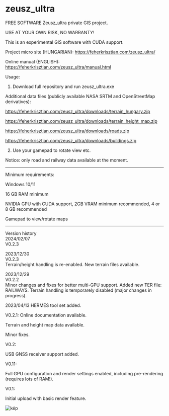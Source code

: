 # zeusz_ultra
FREE SOFTWARE
Zeusz_ultra private GIS project.

USE AT YOUR OWN RISK, NO WARRANTY!

This is an experimental GIS software with CUDA support.

Project micro site (HUNGARIAN): https://feherkrisztian.com/zeusz_ultra/

Online manual (ENGLISH): https://feherkrisztian.com/zeusz_ultra/manual.html

Usage:
1. Download full repository and run zeusz_ultra.exe

  Additional data files (publicly available NASA SRTM and OpenStreetMap derivatives):
  
   https://feherkrisztian.com/zeusz_ultra/downloads/terrain_hungary.zip
   
   https://feherkrisztian.com/zeusz_ultra/downloads/terrain_height_map.zip
   
   https://feherkrisztian.com/zeusz_ultra/downloads/roads.zip
   
   https://feherkrisztian.com/zeusz_ultra/downloads/buildings.zip
   
2. Use your gamepad to rotate view etc.
 
Notice: only road and railway data available at the moment.

--------------------------------

Minimum requirements:

Windows 10/11

16 GB RAM minimum

NVIDIA GPU with CUDA support, 2GB VRAM minimum recommended, 4 or 8 GB recommended

Gamepad to view/rotate maps

-----------------------------
Version history<BR>
2024/02/07<br>
V0.2.3<br>


2023/12/30<br>
V0.2.3<br>
Terrain/height handling is re-enabled.
New terrain files available.

2023/12/29<br>
V0.2.2<br>
Minor changes and fixes for better multi-GPU support.
Added new TER file: RAILWAYS.
Terrain handling is temporarely disabled (major changes in progress).

2023/04/13
HERMES tool set added.


V0.2.1:
Online documentation available.

Terrain and height map data available.

Minor fixes.


V0.2:

USB GNSS receiver support added.

V0.11:

Full GPU configuration and render settings enabled, including pre-rendering (requires lots of RAM!).


V0.1:

Initial upload with basic render feature.


![kép](https://github.com/zeuszultra/zeusz_ultra/assets/116118578/b5621709-e99b-440b-a1be-18d8109af7d5)

